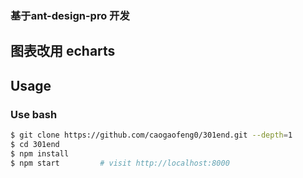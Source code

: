 ### 基于ant-design-pro 开发
## 图表改用 echarts

## Usage

### Use bash

```bash
$ git clone https://github.com/caogaofeng0/301end.git --depth=1
$ cd 301end
$ npm install
$ npm start         # visit http://localhost:8000
```